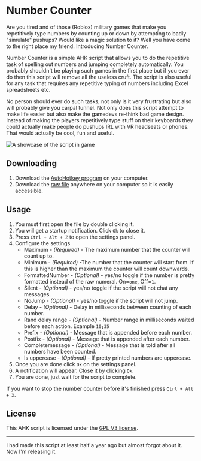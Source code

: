 # Number Counter

Are you tired and of those (Roblox) military games that make you repetitively type numbers by counting up or down by attempting to badly "simulate" pushups? Would like a magic solution to it?
Well you have come to the right place my friend. Introducing Number Counter.

Number Counter is a simple AHK script that allows you to do the repetitive task of spelling out numbers and jumping completely automatically.
You probably shouldn't be playing such games in the first place but if you ever do then this script will remove all the useless cruft.
The script is also useful for any task that requires any repetitive typing of numbers including Excel spreadsheets etc.

No person should ever do such tasks, not only is it very frustrating but also will probably give you carpal tunnel.
Not only does this script attempt to make life easier but also make the gamedevs re-think bad game design.
Instead of making the players repetitively type stuff on their keyboards they could actually make people do pushups IRL with VR headseats or phones. That would actually be cool, fun and useful.

![A showcase of the script in game](Showcase.gif)

## Downloading

1. Download the [AutoHotkey program](https://www.autohotkey.com/) on your computer.
2. Download the [raw file](https://github.com/ccuser44/Number-Counter/raw/main/NumberCounter.ahk) anywhere on your computer so it is easily accessible.

## Usage

1. You must first open the file by double clicking it.
2. You will get a startup notification. Click `Ok` to close it.
3. Press `Ctrl + Alt + Z` to open the settings panel.
4. Configure the settings
	- Maximum - *(Required)* - The maximum number that the counter will count up to.
	- Minimum - *(Required)* -The number that the counter will start from. If this is higher than the maximum the counter will count downwards.
	- FormattedNumber - *(Optional)* - yes/no toggle if the number is pretty formatted instead of the raw numeral. On=`one`, Off=`1`.
	- Silent - *(Optional)* - yes/no toggle if the script will not chat any messages.
	- NoJump - *(Optional)* - yes/no toggle if the script will not jump.
	- Delay - *(Optional)* - Delay in milliseconds between counting of each number.
	- Rand delay range - *(Optional)* - Number range in milliseconds waited before each action. Example `10;35`
	- Prefix - *(Optional)* - Message that is appended before each number.
	- Postfix - *(Optional)* - Message that is appended after each number.
	- Completemessage - *(Optional)* - Message that is told after all numbers have been counted.
	- Is uppercase - *(Optional)* - If pretty printed numbers are uppercase.
5. Once you are done click `Ok` on the settings panel.
6. A notification will appear. Close it by clicking `Ok`.
7. You are done, just wait for the script to complete.

If you want to stop the number counter before it's finished press `Ctrl + Alt + X`.

## License

This AHK script is licensed under the [GPL V3 license](LICENSE).

---

I had made this script at least half a year ago but almost forgot about it. Now I'm releasing it.
